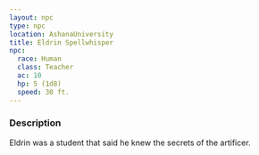 ```yaml
---
layout: npc
type: npc
location: AshanaUniversity
title: Eldrin Spellwhisper
npc:
  race: Human
  class: Teacher
  ac: 10
  hp: 5 (1d8)
  speed: 30 ft.
---
```

### Description
Eldrin was a student that said he knew the secrets of the artificer.
